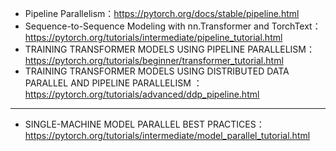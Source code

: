 

- Pipeline Parallelism：https://pytorch.org/docs/stable/pipeline.html
- Sequence-to-Sequence Modeling with nn.Transformer and TorchText：https://pytorch.org/tutorials/intermediate/pipeline_tutorial.html
- TRAINING TRANSFORMER MODELS USING PIPELINE PARALLELISM：https://pytorch.org/tutorials/beginner/transformer_tutorial.html
- TRAINING TRANSFORMER MODELS USING DISTRIBUTED DATA PARALLEL AND PIPELINE PARALLELISM
：https://pytorch.org/tutorials/advanced/ddp_pipeline.html









---


- SINGLE-MACHINE MODEL PARALLEL BEST PRACTICES：https://pytorch.org/tutorials/intermediate/model_parallel_tutorial.html





